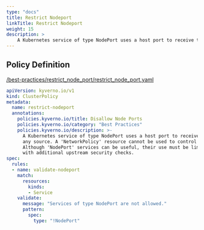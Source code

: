 ```yaml
---
type: "docs"
title: Restrict Nodeport
linkTitle: Restrict Nodeport
weight: 15
description: >
    A Kubernetes service of type NodePort uses a host port to receive traffic from  any source. A 'NetworkPolicy' resource cannot be used to control traffic to host ports.  Although 'NodePort' services can be useful, their use must be limited to services  with additional upstream security checks.
---
```


## Policy Definition
<a href="https://github.com/kyverno/policies/raw/main//best-practices/restrict_node_port/restrict_node_port.yaml" target="-blank">/best-practices/restrict_node_port/restrict_node_port.yaml</a>

```yaml
apiVersion: kyverno.io/v1
kind: ClusterPolicy
metadata:
  name: restrict-nodeport
  annotations:
    policies.kyverno.io/title: Disallow Node Ports
    policies.kyverno.io/category: "Best Practices"
    policies.kyverno.io/description: >-
      A Kubernetes service of type NodePort uses a host port to receive traffic from 
      any source. A 'NetworkPolicy' resource cannot be used to control traffic to host ports. 
      Although 'NodePort' services can be useful, their use must be limited to services 
      with additional upstream security checks.
spec:
  rules:
  - name: validate-nodeport
    match:
      resources:
        kinds:
        - Service
    validate:
      message: "Services of type NodePort are not allowed."
      pattern: 
        spec:
          type: "!NodePort"
```
